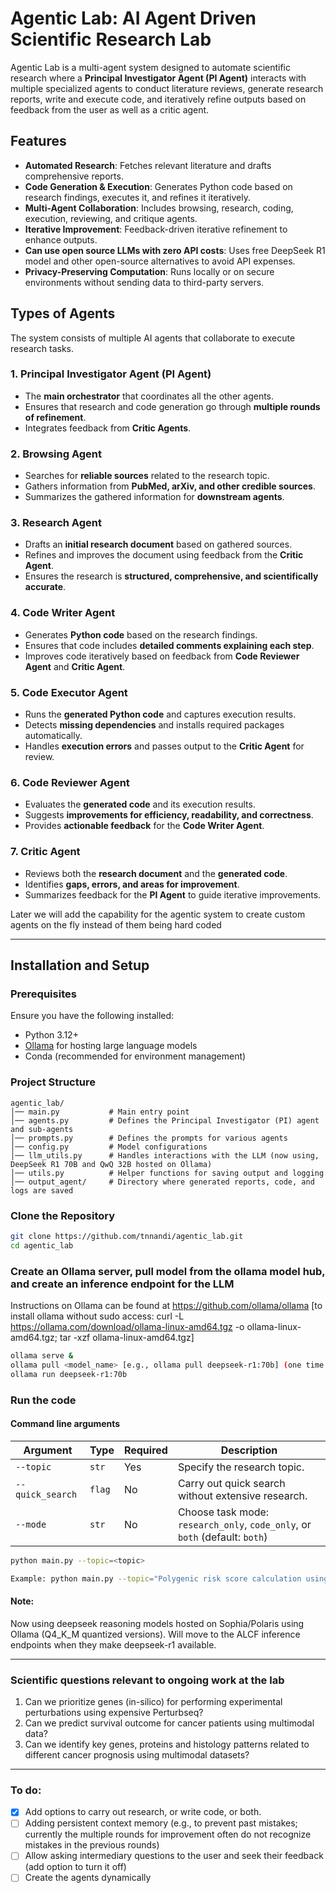 # Agentic Lab: AI Agent Driven Scientific Research Lab

Agentic Lab is a multi-agent system designed to automate scientific research where a **Principal Investigator Agent (PI Agent)** interacts with multiple specialized agents to conduct literature reviews, generate research reports, write and execute code, and iteratively refine outputs based on feedback from the user as well as a critic agent.

## **Features**
- **Automated Research**: Fetches relevant literature and drafts comprehensive reports.
- **Code Generation & Execution**: Generates Python code based on research findings, executes it, and refines it iteratively.
- **Multi-Agent Collaboration**: Includes browsing, research, coding, execution, reviewing, and critique agents.
- **Iterative Improvement**: Feedback-driven iterative refinement to enhance outputs.
- **Can use open source LLMs with zero API costs**: Uses free DeepSeek R1 model and other open-source alternatives to avoid API expenses.
- **Privacy-Preserving Computation**: Runs locally or on secure environments without sending data to third-party servers.
## Types of Agents

The system consists of multiple AI agents that collaborate to execute research tasks.

### **1. Principal Investigator Agent (PI Agent)**
- The **main orchestrator** that coordinates all the other agents.
- Ensures that research and code generation go through **multiple rounds of refinement**.
- Integrates feedback from **Critic Agents**.

### **2. Browsing Agent**
- Searches for **reliable sources** related to the research topic.
- Gathers information from **PubMed, arXiv, and other credible sources**.
- Summarizes the gathered information for **downstream agents**.

### **3. Research Agent**
- Drafts an **initial research document** based on gathered sources.
- Refines and improves the document using feedback from the **Critic Agent**.
- Ensures the research is **structured, comprehensive, and scientifically accurate**.

### **4. Code Writer Agent**
- Generates **Python code** based on the research findings.
- Ensures that code includes **detailed comments explaining each step**.
- Improves code iteratively based on feedback from **Code Reviewer Agent** and **Critic Agent**.

### **5. Code Executor Agent**
- Runs the **generated Python code** and captures execution results.
- Detects **missing dependencies** and installs required packages automatically.
- Handles **execution errors** and passes output to the **Critic Agent** for review.

### **6. Code Reviewer Agent**
- Evaluates the **generated code** and its execution results.
- Suggests **improvements for efficiency, readability, and correctness**.
- Provides **actionable feedback** for the **Code Writer Agent**.

### **7. Critic Agent**
- Reviews both the **research document** and the **generated code**.
- Identifies **gaps, errors, and areas for improvement**.
- Summarizes feedback for the **PI Agent** to guide iterative improvements.

Later we will add the capability for the agentic system to create custom agents on the fly instead of them being hard coded

---

## **Installation and Setup**
### **Prerequisites**
Ensure you have the following installed:
- Python 3.12+
- [Ollama](https://ollama.com/) for hosting large language models
- Conda (recommended for environment management)

### **Project Structure**
```plaintext
agentic_lab/
│── main.py           # Main entry point
│── agents.py         # Defines the Principal Investigator (PI) agent and sub-agents
│── prompts.py        # Defines the prompts for various agents
│── config.py         # Model configurations 
│── llm_utils.py      # Handles interactions with the LLM (now using, DeepSeek R1 70B and QwQ 32B hosted on Ollama) 
│── utils.py          # Helper functions for saving output and logging
│── output_agent/     # Directory where generated reports, code, and logs are saved
```
### **Clone the Repository**
```bash
git clone https://github.com/tnnandi/agentic_lab.git
cd agentic_lab
```

### **Create an Ollama server, pull model from the ollama model hub, and create an inference endpoint for the LLM**
Instructions on Ollama can be found at https://github.com/ollama/ollama 
[to install ollama without sudo access: curl -L https://ollama.com/download/ollama-linux-amd64.tgz -o ollama-linux-amd64.tgz; tar -xzf ollama-linux-amd64.tgz]
```bash
ollama serve &
ollama pull <model_name> [e.g., ollama pull deepseek-r1:70b] (one time only for the initial pull) 
ollama run deepseek-r1:70b

```

### **Run the code**

#### Command line arguments

| Argument         | Type     | Required | Description                                                                 |
|------------------|----------|----------|-----------------------------------------------------------------------------|
| `--topic`        | `str`    | Yes      | Specify the research topic.                                                |
| `--quick_search` | `flag`   | No       | Carry out quick search without extensive research.                         |
| `--mode`         | `str`    | No       | Choose task mode: `research_only`, `code_only`, or `both` (default: `both`)|


```bash
python main.py --topic=<topic> 

Example: python main.py --topic="Polygenic risk score calculation using publicly available GWAS and genotype data"
```



#### Note: 
Now using deepseek reasoning models hosted on Sophia/Polaris using Ollama (Q4_K_M quantized versions). Will move to the ALCF inference endpoints when they make deepseek-r1 available.
<!-- The 70b model works fine, but the 671b model throws error related to the number of experts being used is more than that allowed by the ollama llama.cpp installation -->

---

### Scientific questions relevant to ongoing work at the lab
1. Can we prioritize genes (in-silico) for performing experimental perturbations using expensive Perturbseq?
2. Can we predict survival outcome for cancer patients using multimodal data?
3. Can we identify key genes, proteins and histology patterns related to different cancer prognosis using multimodal datasets?





---
### To do:

- [x] Add options to carry out research, or write code, or both.
- [ ] Adding persistent context memory (e.g., to prevent past mistakes; currently the multiple rounds for improvement often do not recognize mistakes in the previous rounds)
- [ ] Allow asking intermediary questions to the user and seek their feedback (add option to turn it off)
- [ ] Create the agents dynamically